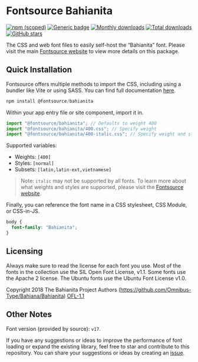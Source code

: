 # Fontsource Bahianita

[![npm (scoped)](https://img.shields.io/npm/v/@fontsource/bahianita?color=brightgreen)](https://www.npmjs.com/package/@fontsource/bahianita) [![Generic badge](https://img.shields.io/badge/fontsource-passing-brightgreen)](https://github.com/fontsource/fontsource) [![Monthly downloads](https://badgen.net/npm/dm/@fontsource/bahianita)](https://github.com/fontsource/fontsource) [![Total downloads](https://badgen.net/npm/dt/@fontsource/bahianita)](https://github.com/fontsource/fontsource) [![GitHub stars](https://img.shields.io/github/stars/fontsource/fontsource.svg?style=social&label=Star)](https://github.com/fontsource/fontsource/stargazers)

The CSS and web font files to easily self-host the “Bahianita” font. Please visit the main [Fontsource website](https://fontsource.org/fonts/bahianita) to view more details on this package.

## Quick Installation

Fontsource offers multiple methods to import the CSS, including using a bundler like Vite or using SASS. You can find full documentation [here](https://fontsource.org/docs/getting-started/introduction).

```javascript
npm install @fontsource/bahianita
```

Within your app entry file or site component, import it in.

```javascript
import "@fontsource/bahianita"; // Defaults to weight 400
import "@fontsource/bahianita/400.css"; // Specify weight
import "@fontsource/bahianita/400-italic.css"; // Specify weight and style
```

Supported variables:
- Weights: `[400]`
- Styles: `[normal]`
- Subsets: `[latin,latin-ext,vietnamese]`

> Note: `italic` may not be supported by all fonts. To learn more about what weights and styles are supported, please visit the [Fontsource website](https://fontsource.org/fonts/bahianita).

Finally, you can reference the font name in a CSS stylesheet, CSS Module, or CSS-in-JS.

```css
body {
  font-family: "Bahianita";
}
```

## Licensing
Always make sure to read the license for each font you use. Most of the fonts in the collection use the SIL Open Font License, v1.1. Some fonts use the Apache 2 license. The Ubuntu fonts use the Ubuntu Font License v1.0.

Copyright 2018 The Bahianita Project Authors (https://github.com/Omnibus-Type/Bahiana/Bahianita)
[OFL-1.1](http://scripts.sil.org/OFL)

## Other Notes
Font version (provided by source): `v17`.

If you have any suggestions or ideas to improve the performance of font loading or expand the existing library, feel free to star and contribute to this repository. You can share your suggestions or ideas by creating an [issue](https://github.com/fontsource/fontsource/issues).
